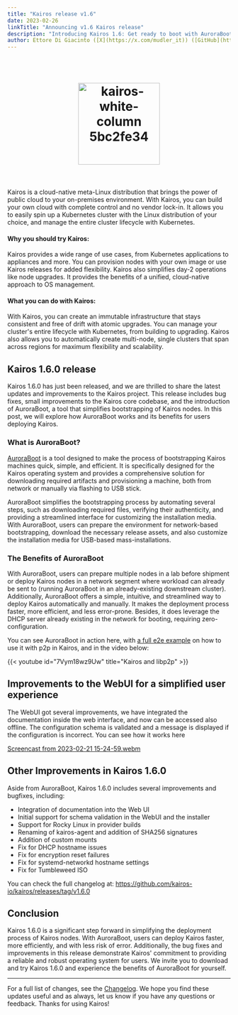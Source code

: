 ```yaml
---
title: "Kairos release v1.6"
date: 2023-02-26
linkTitle: "Announcing v1.6 Kairos release"
description: "Introducing Kairos 1.6: Get ready to boot with AuroraBoot!"
author: Ettore Di Giacinto ([X](https://x.com/mudler_it)) ([GitHub](https://github.com/mudler))
---
```

<h1 align="center">
  <br>
     <img width="184" alt="kairos-white-column 5bc2fe34" src="https://user-images.githubusercontent.com/2420543/215073247-96988fd1-7fcf-4877-a28d-7c5802db43ab.png">
    <br>
<br>
</h1>

Kairos is a cloud-native meta-Linux distribution that brings the power of public cloud to your on-premises environment. With Kairos, you can build your own cloud with complete control and no vendor lock-in. It allows you to easily spin up a Kubernetes cluster with the Linux distribution of your choice, and manage the entire cluster lifecycle with Kubernetes.

#### Why you should try Kairos:
Kairos provides a wide range of use cases, from Kubernetes applications to appliances and more. You can provision nodes with your own image or use Kairos releases for added flexibility. Kairos also simplifies day-2 operations like node upgrades. It provides the benefits of a unified, cloud-native approach to OS management.

#### What you can do with Kairos:
With Kairos, you can create an immutable infrastructure that stays consistent and free of drift with atomic upgrades. You can manage your cluster's entire lifecycle with Kubernetes, from building to upgrading. Kairos also allows you to automatically create multi-node, single clusters that span across regions for maximum flexibility and scalability.

## Kairos 1.6.0 release

Kairos 1.6.0 has just been released, and we are thrilled to share the latest updates and improvements to the Kairos project. This release includes bug fixes, small improvements to the Kairos core codebase, and the introduction of AuroraBoot, a tool that simplifies bootstrapping of Kairos nodes. In this post, we will explore how AuroraBoot works and its benefits for users deploying Kairos.
  
### What is AuroraBoot?  

[AuroraBoot](https://kairos.io/docs/reference/auroraboot/) is a tool designed to make the process of bootstrapping Kairos machines quick, simple, and efficient. It is specifically designed for the Kairos operating system and provides a comprehensive solution for downloading required artifacts and provisioning a machine, both from network or manually via flashing to USB stick.  
  
AuroraBoot simplifies the bootstrapping process by automating several steps, such as downloading required files, verifying their authenticity, and providing a streamlined interface for customizing the installation media. With AuroraBoot, users can prepare the environment for network-based bootstrapping, download the necessary release assets, and also customize the installation media for USB-based mass-installations.  
  
### The Benefits of AuroraBoot  
With AuroraBoot, users can prepare multiple nodes in a lab before shipment or deploy Kairos nodes in a network segment where workload can already be sent to (running AuroraBoot in an already-existing downstream cluster). Additionally, AuroraBoot offers a simple, intuitive, and streamlined way to deploy Kairos automatically and manually. It makes the deployment process faster, more efficient, and less error-prone. Besides, it does leverage the DHCP server already existing in the network for booting, requiring zero-configuration. 

You can see AuroraBoot in action here, with [a full e2e example](https://kairos.io/docs/examples/p2p_e2e/) on how to use it with p2p in Kairos, and in the video below:

{{< youtube id="7Vym18wz9Uw" title="Kairos and libp2p" >}}

## Improvements to the WebUI for a simplified user experience

The WebUI got several improvements, we have integrated the documentation inside the web interface, and now can be accessed also offline. The configuration schema is validated and a message is displayed if the configuration is incorrect. You can see how it works here

[Screencast from 2023-02-21 15-24-59.webm](https://user-images.githubusercontent.com/433958/221510120-ce43eb66-e8c0-4b91-885e-3a213fac896b.webm)

## Other Improvements in Kairos 1.6.0

Aside from AuroraBoot, Kairos 1.6.0 includes several improvements and bugfixes, including:  
- Integration of documentation into the Web UI
- Initial support for schema validation in the WebUI and the installer
- Support for Rocky Linux in provider builds
- Renaming of kairos-agent and addition of SHA256 signatures
- Addition of custom mounts
- Fix for DHCP hostname issues
- Fix for encryption reset failures
- Fix for systemd-networkd hostname settings
- Fix for Tumbleweed ISO

You can check the full changelog at:  https://github.com/kairos-io/kairos/releases/tag/v1.6.0

## Conclusion

Kairos 1.6.0 is a significant step forward in simplifying the deployment process of Kairos nodes. With AuroraBoot, users can deploy Kairos faster, more efficiently, and with less risk of error. Additionally, the bug fixes and improvements in this release demonstrate Kairos' commitment to providing a reliable and robust operating system for users. We invite you to download and try Kairos 1.6.0 and experience the benefits of AuroraBoot for yourself.  

---

For a full list of changes, see the  [Changelog](https://github.com/kairos-io/kairos/releases/tag/v1.6.0). We hope you find these updates useful and as always, let us know if you have any questions or feedback. Thanks for using Kairos!